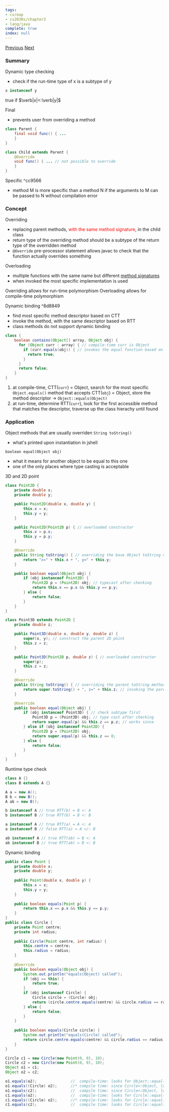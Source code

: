 ```yaml
---
tags:
- cs/oop
- cs2030s/chapter3
- lang/java
complete: true
index: null
---
```

[Previous](/labyrinth/notes/cs/cs2030s/inheritance)   [Next](/labyrinth/notes/cs/cs2030s/LSP)

### Summary
Dynamic type checking
- check if the run-time type of x is a subtype of y
```java
x instanceof y
```
true if $\verb|x|<:\verb|y|$

Final
- prevents user from overriding a method
```java
class Parent {
	final void func() { ...
	}
}

class Child extends Parent {
	@Override
	void func() { ... // not possible to override
	}
}
```

Specific ^cc9566
- method M is more specific than a method N if the arguments to M can be passed to N without compilation error

### Concept
Overriding
- replacing parent methods, <span style="color:red">with the same method signature</span>, in the child class
- return type of the overriding method should be a subtype of the return type of the overridden method
- `@Override` pre-processor statement allows javac to check that the function actually overrides something

Overloading
- multiple functions with the same name but different [method signatures](/labyrinth/notes/cs/cs2030s/classes#^4e342d)
- when invoked the most specific implementation is used

Overriding allows for run-time polymorphism 
Overloading allows for compile-time polymorphism

Dynamic binding ^8d8849
- find most specific method descriptor based on CTT
- invoke the method, with the same descriptor based on RTT
- class methods do not support dynamic binding
```java
class {
	boolean contains(Object[] array, Object obj) {
	  for (Object curr : array) { // compile-time curr is Object
	    if (curr.equals(obj)) { // invokes the equal function based on the run-time type of curr
	      return true;
	    }
	  }
	  return false;
	}
}
```
1. at compile-time, CTT(`curr`) = Object, search for the most specific `Object.equals()` method that accepts CTT(`obj`) = Object, store the method descriptor -> `Object::equals(Object)`
2. at run-time, determine RTT(`curr`), look for the first accessible method that matches the descriptor, traverse up the class hierachy until found

### Application
Object methods that are usually overriden
`String toString()`
- what's printed upon instantiation in jshell

`boolean equal(Object obj)`
- what it means for another object to be equal to this one
- one of the only places where type casting is acceptable

3D and 2D point
```java
class Point2D {
	private double x;
	private double y;

	public Point2D(double x, double y) {
		this.x = x;
		this.y = y;
	}

	public Point2D(Point2D p) { // overloaded constructor
		this.x = p.x;
		this.y = p.y;
	}

	@Override
	public String toString() { // overriding the base Object toString method
		return "x=" + this.x + ", y=" + this.y;
    }

	public boolean equal(Object obj) {
		if (obj instanceof Point2D) {
			Point2D p = (Point2D) obj; // typecast after checking
			return this.x == p.x && this.y == p.y;
		} else {
			return false;
		}
	}
}

class Point3D extends Point2D {
	private double z;

	public Point3D(double x, double y, double z) {
		super(x, y); // construct the parent 2D point
		this.z = z;
	}

	public Point3D(Point2D p, double z) { // overloaded constructor
		super(p);
		this.z = z;
	}

	@Override
	public String toString() { // overriding the parent toString method
		return super.toString() + ", z=" + this.z; // invoking the parent toString method
	}

	@Override
	public boolean equal(Object obj) {
		if (obj instanceof Point3D) { // check subtype first
			Point3D p = (Point3D) obj; // type cast after checking
			return super.equal(p) && this.z == p.z; // works since 
		} else if (obj instanceof Point2D) {
			Point2D p = (Point2D) obj;
			return super.equal(p) && this.z == 0;
		} else {
		    return false;
		}
	}
}
```

Runtime type check
```java
class A {}
class B extends A {}

A a = new A();
B b = new B();
A ab = new B();

b instanceof A // true RTT(b) = B <: A
b instanceof B // true RTT(b) = B <: B

a instanceof A // true RTT(a) = A <: A
a instanceof B // false RTT(a) = A </: B

ab instanceof A // true RTT(ab) = B <: A
ab instanceof B // true RTT(ab) = B <: B
```

Dynamic binding
```java
public class Point {
	private double x;
	private double y;
	
	public Point(double x, double y) {
		this.x = x;
		this.y = y;
	}
	
	public boolean equals(Point p) {
	    return this.x == p.x && this.y == p.y;
	}
}
public class Circle {
	private Point centre;
	private int radius;
	
	public Circle(Point centre, int radius) {
		this.centre = centre;
		this.radius = radius;
	}
	
	@Override
	public boolean equals(Object obj) {
		System.out.println("equals(Object) called");
		if (obj == this) {
			return true;
		}
		if (obj instanceof Circle) {
			Circle circle = (Circle) obj;
			return (circle.centre.equals(centre) && circle.radius == radius);
		} else {
			return false;
		}
	}
	
	public boolean equals(Circle circle) {
		System.out.println("equals(Circle) called");
		return circle.centre.equals(centre) && circle.radius == radius;
	}
}

Circle c1 = new Circle(new Point(0, 0), 10);
Circle c2 = new Circle(new Point(0, 0), 10);
Object o1 = c1;
Object o2 = c2;

o1.equals(o2);               //  compile-time: looks for Object::equal(Object), run-time: finds Circle.equal(Object), passes o2
o1.equals((Circle) o2);      //* compile time: since Circle<:Object, looks for Object::equal(Object), run-time: finds Circle.equal(Object), passes (Circle) o2
o1.equals(c2);               //  compile time: since Circle<:Object, looks for Object::equal(Object), run-time: finds Circle.equal(Object), passes c2
c1.equals(o2);               //  compile-time: looks for Circle::equal(Object), run-time: finds Circle.equal(Object), passes o2
c1.equals((Circle) o2);      //* compile-time: looks for Circle::equal(Circle), run-time: finds Circle.equal(Circle), passes (Circle) o2
c1.equals(c2);               //  compile time: looks for Circle::equal(Circle), run-time: finds Circle.equal(Circle), passes c2
```